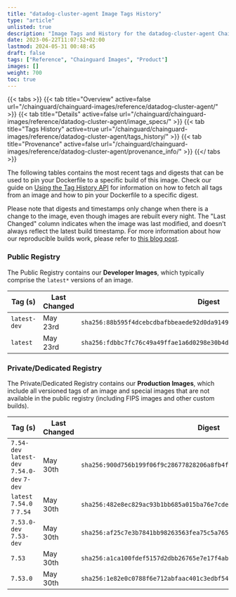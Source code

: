 ```yaml
---
title: "datadog-cluster-agent Image Tags History"
type: "article"
unlisted: true
description: "Image Tags and History for the datadog-cluster-agent Chainguard Image"
date: 2023-06-22T11:07:52+02:00
lastmod: 2024-05-31 00:48:45
draft: false
tags: ["Reference", "Chainguard Images", "Product"]
images: []
weight: 700
toc: true
---
```


{{< tabs >}}
{{< tab title="Overview" active=false url="/chainguard/chainguard-images/reference/datadog-cluster-agent/" >}}
{{< tab title="Details" active=false url="/chainguard/chainguard-images/reference/datadog-cluster-agent/image_specs/" >}}
{{< tab title="Tags History" active=true url="/chainguard/chainguard-images/reference/datadog-cluster-agent/tags_history/" >}}
{{< tab title="Provenance" active=false url="/chainguard/chainguard-images/reference/datadog-cluster-agent/provenance_info/" >}}
{{</ tabs >}}

The following tables contains the most recent tags and digests that can be used to pin your Dockerfile to a specific build of this image. Check our guide on [Using the Tag History API](/chainguard/chainguard-images/using-the-tag-history-api/) for information on how to fetch all tags from an image and how to pin your Dockerfile to a specific digest.

Please note that digests and timestamps only change when there is a change to the image, even though images are rebuilt every night. The "Last Changed" column indicates when the image was last modified, and doesn't always reflect the latest build timestamp. For more information about how our reproducible builds work, please refer to [this blog post](https://www.chainguard.dev/unchained/reproducing-chainguards-reproducible-image-builds).

### Public Registry
The Public Registry contains our **Developer Images**, which typically comprise the `latest*` versions of an image.

| Tag (s)       | Last Changed | Digest                                                                    |
|---------------|--------------|---------------------------------------------------------------------------|
|  `latest-dev` | May 23rd     | `sha256:88b595f4dcebcdbafbbeaede92d0da9149e433d11ea9ad81bae079bfa7bb1f4b` |
|  `latest`     | May 23rd     | `sha256:fdbbc7fc76c49a49ffae1a6d0298e30b4d27c8f5f114705f02f090077b0ff13b` |


### Private/Dedicated Registry
The Private/Dedicated Registry contains our **Production Images**, which include all versioned tags of an image and special images that are not available in the public registry (including FIPS images and other custom builds).

| Tag (s)                                       | Last Changed | Digest                                                                    |
|-----------------------------------------------|--------------|---------------------------------------------------------------------------|
|  `7.54-dev` `latest-dev` `7.54.0-dev` `7-dev` | May 30th     | `sha256:900d756b199f06f9c28677828206a8fb4f4e1ee63b813d3180f6d68f896baa1d` |
|  `latest` `7.54.0` `7` `7.54`                 | May 30th     | `sha256:482e8ec829ac93b1bb685a015ba76e7cdeafa7c7b626e5c1b90fd558cc2b83ad` |
|  `7.53.0-dev` `7.53-dev`                      | May 30th     | `sha256:af25c7e3b7841bb98263563fea75c5a765186ce3cca6065a91f03707f90c79bd` |
|  `7.53`                                       | May 30th     | `sha256:a1ca100fdef5157d2dbb26765e7e17f4abd22a5e793db484adeb724bca9bdd64` |
|  `7.53.0`                                     | May 30th     | `sha256:1e82e0c0788f6e712abfaac401c3edbf546a9acefc3b3a66adf57ad5117e516d` |

